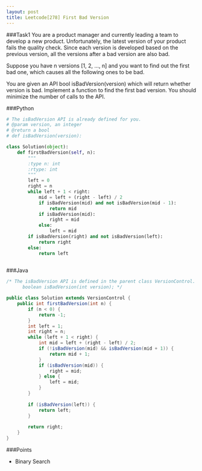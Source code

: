 ```yaml
---
layout: post
title: Leetcode[278] First Bad Version
---
```

###Task1
You are a product manager and currently leading a team to develop a new product. Unfortunately, the latest version of your product fails the quality check. Since each version is developed based on the previous version, all the versions after a bad version are also bad.

Suppose you have n versions [1, 2, ..., n] and you want to find out the first bad one, which causes all the following ones to be bad.

You are given an API bool isBadVersion(version) which will return whether version is bad. Implement a function to find the first bad version. You should minimize the number of calls to the API.

###Python
```python
# The isBadVersion API is already defined for you.
# @param version, an integer
# @return a bool
# def isBadVersion(version):

class Solution(object):
    def firstBadVersion(self, n):
        """
        :type n: int
        :rtype: int
        """
        left = 0
        right = n
        while left + 1 < right:
            mid = left + (right - left) / 2
            if isBadVersion(mid) and not isBadVersion(mid - 1):
                return mid
            if isBadVersion(mid):
                right = mid
            else:
                left = mid
        if isBadVersion(right) and not isBadVersion(left):
            return right
        else:
            return left
                
```

###Java
```java
/* The isBadVersion API is defined in the parent class VersionControl.
      boolean isBadVersion(int version); */

public class Solution extends VersionControl {
    public int firstBadVersion(int n) {
        if (n < 0) {
            return -1;
        }
        int left = 1;
        int right = n;
        while (left + 1 < right) {
            int mid = left + (right - left) / 2;
            if (!isBadVersion(mid) && isBadVersion(mid + 1)) {
                return mid + 1;
            }
            if (isBadVersion(mid)) {
                right = mid;
            } else {
                left = mid;
            }
        }
        
        if (isBadVersion(left)) {
            return left;
        }
        
        return right;
    }
}
```

###Points
* Binary Search
